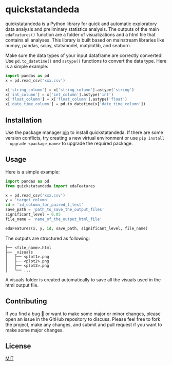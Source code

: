 # quickstatandeda

quickstatandeda is a Python library for quick and automatic exploratory data analysis and preliminary statistics analysis. The outputs of the main `edaFeatures()` function are a folder of visualizations and a html file that contains all analyses. This library is built based on mainstream libraries like numpy, pandas, scipy, statsmodel, matplotlib, and seaborn. 

Make sure the data types of your input dataframe are correctly converted! Use `pd.to_datetime()` and `astype()` functions to convert the data type. Here is a simple example:

```python
import pandas as pd
x = pd.read_csv('xxx.csv')

x['string_column'] = x['string_column'].astype('string')
x['int_column'] = x['int_column'].astype('int')
x['float_column'] = x['float_column'].astype('float')
x['date_time_column'] = pd.to_datetime(x['date_time_column'])
```

## Installation

Use the package manager [pip](https://pip.pypa.io/en/stable/) to install quickstatandeda. If there are some version conflicts, try creating a new virtual environment or use `pip install --upgrade <package_name>` to upgrade the required package. 

## Usage

Here is a simple example: 

```python
import pandas as pd
from quickstatandeda import edaFeatures

x = pd.read_csv('xxx.csv')
y = 'target_column'
id = 'id_column_for_paired_t_test'
save_path = 'path_to_save_the_output_files'
significant_level = 0.05
file_name = 'name_of_the_output_html_file'

edaFeatures(x, y, id, save_path, significant_level, file_name)
```

The outputs are structured as following:

```
├── <file_name>.html
├── _visuals
│   ├── <plot1>.png
│   ├── <plot2>.png
│   ├── <plot3>.png
│   └── ...
```

A visuals folder is created automatically to save all the visuals used in the html output file. 

## Contributing

If you find a bug 🐛 or want to make some major or minor changes, please open an issue in the GitHub repository to discuss. Please feel free to fork the project, make any changes, and submit and pull request if you want to make some major changes. 

## License

[MIT](https://choosealicense.com/licenses/mit/)